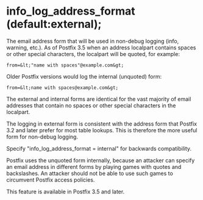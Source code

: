 # info_log_address_format (default:external); 

 The email address form that will be used in non-debug logging
(info, warning, etc.). As of Postfix 3.5 when an address localpart
contains spaces or other special characters, the localpart will be
quoted, for example: 



    from=&lt;"name with spaces"@example.com&gt;



 Older Postfix versions would log the internal (unquoted) form: 



    from=&lt;name with spaces@example.com&gt;



 The external and internal forms are identical for the vast
majority of email addresses that contain no spaces or other special
characters in the localpart. 

 The logging in external form is consistent with the address
form that Postfix 3.2 and later prefer for most table lookups. This
is therefore the more useful form for non-debug logging. 

 Specify "info_log_address_format = internal" for backwards
compatibility. 

 Postfix uses the unquoted form internally, because an attacker
can specify an email address in different forms by playing games
with quotes and backslashes. An attacker should not be able to use
such games to circumvent Postfix access policies. 

 This feature is available in Postfix 3.5 and later. 



